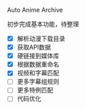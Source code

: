 Auto Anime Archive

初步完成基本功能，待整理

- [x] 解析动漫下载目录
- [x] 获取API数据
- [x] 硬链接到媒体库
- [x] 根据数据重命名
- [x] 视频和字幕匹配
- [ ] 更多字幕组规则
- [ ] 更多特例匹配
- [ ] 代码优化
